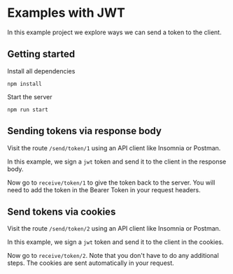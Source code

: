 # Examples with JWT

In this example project we explore ways we can send a token to the client.

## Getting started

Install all dependencies

```
npm install
```

Start the server

```
npm run start
```

## Sending tokens via response body

Visit the route `/send/token/1` using an API client like Insomnia or Postman.

In this example, we sign a `jwt` token and send it to the client in the response body.

Now go to `receive/token/1` to give the token back to the server. You will need to add the token in the Bearer Token in your request headers.

## Send tokens via cookies

Visit the route `/send/token/2` using an API client like Insomnia or Postman.

In this example, we sign a `jwt` token and send it to the client in the cookies.

Now go to `receive/token/2`. Note that you don't have to do any additional steps. The cookies are sent automatically in your request.

